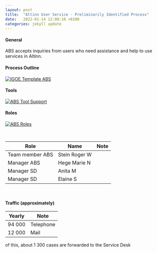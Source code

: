 ```yaml
---
layout: post
title:  "Altinn User Service - Preliminarily Identified Process"
date:   2022-01-14 12:00:10 +0100
categories: jekyll update
---
```


#### General
ABS accepts inquiries from users who need assistance and help to use services in Altinn.

#### Process Outline

[![IGOE Template ABS](/processes/assets/images/process-abs.png)](/processes/assets/images/process-abs.png)

#### Tools
[![ABS Tool Support](/processes/assets/images/tools-abs.png)](/processes/assets/images/tools-abs.png)

#### Roles
[![ABS Roles](/processes/assets/images/roles-abs.png)](/processes/assets/images/roles-abs.png)

<br />

| Role | Name | Note |
| -- | -- | -- |
| Team member ABS | Stein Roger W |  |
| Manager ABS | Hege Marie N |  |
| Manager SD | Anita M |  |
| Manager SD | Elaine S |  |

<br />

#### Traffic (approximately)

| Yearly | Note |
| -- | -- |
| 94 000 | Telephone |
| 12 000 | Mail |

of this, about 1 300 cases are forwarded to the Service Desk